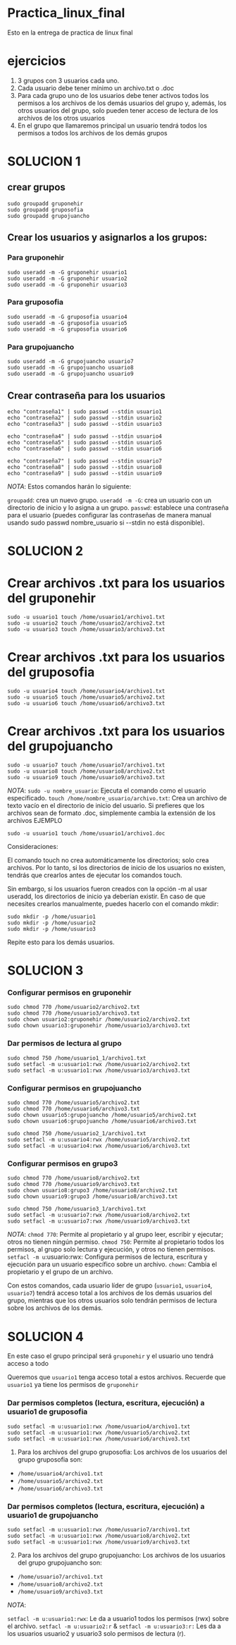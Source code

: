 # Practica_linux_final
Esto en la entrega de practica de linux final 
# ejercicios 
1. 3 grupos con 3 usuarios cada uno.
2. Cada usuario debe tener mínimo un archivo.txt o .doc
3. Para cada grupo uno de los usuarios debe tener activos todos los permisos a los archivos de los demás usuarios del grupo y, además, los otros usuarios del grupo, solo pueden tener acceso de lectura de los archivos de los otros usuarios
4. En el grupo que llamaremos principal un usuario tendrá todos los permisos a todos los archivos de los demás grupos

# SOLUCION 1 
## crear grupos
```
sudo groupadd gruponehir
sudo groupadd gruposofia
sudo groupadd grupojuancho
```

## Crear los usuarios y asignarlos a los grupos:
### Para gruponehir
```
sudo useradd -m -G gruponehir usuario1
sudo useradd -m -G gruponehir usuario2
sudo useradd -m -G gruponehir usuario3
```
### Para gruposofia
```
sudo useradd -m -G gruposofia usuario4
sudo useradd -m -G gruposofia usuario5
sudo useradd -m -G gruposofia usuario6
```

### Para grupojuancho
```
sudo useradd -m -G grupojuancho usuario7
sudo useradd -m -G grupojuancho usuario8
sudo useradd -m -G grupojuancho usuario9
```

## Crear contraseña para los usuarios

```
echo "contraseña1" | sudo passwd --stdin usuario1
echo "contraseña2" | sudo passwd --stdin usuario2
echo "contraseña3" | sudo passwd --stdin usuario3

echo "contraseña4" | sudo passwd --stdin usuario4
echo "contraseña5" | sudo passwd --stdin usuario5
echo "contraseña6" | sudo passwd --stdin usuario6

echo "contraseña7" | sudo passwd --stdin usuario7
echo "contraseña8" | sudo passwd --stdin usuario8
echo "contraseña9" | sudo passwd --stdin usuario9
```
_NOTA_:
Estos comandos harán lo siguiente:

`groupadd`: crea un nuevo grupo.
`useradd -m -G`: crea un usuario con un directorio de inicio y lo asigna a un grupo.
`passwd`: establece una contraseña para el usuario (puedes configurar las contraseñas de manera manual usando sudo passwd nombre_usuario si --stdin no está disponible).

# SOLUCION 2
# Crear archivos .txt para los usuarios del gruponehir
```
sudo -u usuario1 touch /home/usuario1/archivo1.txt
sudo -u usuario2 touch /home/usuario2/archivo2.txt
sudo -u usuario3 touch /home/usuario3/archivo3.txt
```
# Crear archivos .txt para los usuarios del gruposofia
```
sudo -u usuario4 touch /home/usuario4/archivo1.txt
sudo -u usuario5 touch /home/usuario5/archivo2.txt
sudo -u usuario6 touch /home/usuario6/archivo3.txt
```
# Crear archivos .txt para los usuarios del grupojuancho
```
sudo -u usuario7 touch /home/usuario7/archivo1.txt
sudo -u usuario8 touch /home/usuario8/archivo2.txt
sudo -u usuario9 touch /home/usuario9/archivo3.txt
```

_NOTA_:
`sudo -u nombre_usuario`: Ejecuta el comando como el usuario especificado.
`touch /home/nombre_usuario/archivo.txt`: Crea un archivo de texto vacío en el directorio de inicio del usuario.
Si prefieres que los archivos sean de formato .doc, simplemente cambia la extensión de los archivos
EJEMPLO
```
sudo -u usuario1 touch /home/usuario1/archivo1.doc
```
Consideraciones:

El comando touch no crea automáticamente los directorios; solo crea archivos. Por lo tanto, si los directorios de inicio de los usuarios no existen, tendrás que crearlos antes de ejecutar los comandos touch.

Sin embargo, si los usuarios fueron creados con la opción -m al usar useradd, los directorios de inicio ya deberían existir. En caso de que necesites crearlos manualmente, puedes hacerlo con el comando mkdir:
```
sudo mkdir -p /home/usuario1
sudo mkdir -p /home/usuario2
sudo mkdir -p /home/usuario3
```
Repite esto para los demás usuarios.

# SOLUCION 3 

### Configurar permisos en gruponehir
```
sudo chmod 770 /home/usuario2/archivo2.txt
sudo chmod 770 /home/usuario3/archivo3.txt
sudo chown usuario2:gruponehir /home/usuario2/archivo2.txt
sudo chown usuario3:gruponehir /home/usuario3/archivo3.txt
```
### Dar permisos de lectura al grupo
```
sudo chmod 750 /home/usuario1_1/archivo1.txt
sudo setfacl -m u:usuario1:rwx /home/usuario2/archivo2.txt
sudo setfacl -m u:usuario1:rwx /home/usuario3/archivo3.txt
```
### Configurar permisos en grupojuancho
```
sudo chmod 770 /home/usuario5/archivo2.txt
sudo chmod 770 /home/usuario6/archivo3.txt
sudo chown usuario5:grupojuancho /home/usuario5/archivo2.txt
sudo chown usuario6:grupojuancho /home/usuario6/archivo3.txt

sudo chmod 750 /home/usuario2_1/archivo1.txt
sudo setfacl -m u:usuario4:rwx /home/usuario5/archivo2.txt
sudo setfacl -m u:usuario4:rwx /home/usuario6/archivo3.txt
```
### Configurar permisos en grupo3
```
sudo chmod 770 /home/usuario8/archivo2.txt
sudo chmod 770 /home/usuario9/archivo3.txt
sudo chown usuario8:grupo3 /home/usuario8/archivo2.txt
sudo chown usuario9:grupo3 /home/usuario8/archivo3.txt

sudo chmod 750 /home/usuario3_1/archivo1.txt
sudo setfacl -m u:usuario7:rwx /home/usuario8/archivo2.txt
sudo setfacl -m u:usuario7:rwx /home/usuario9/archivo3.txt
```
_NOTA_:
`chmod 770`: Permite al propietario y al grupo leer, escribir y ejecutar; otros no tienen ningún permiso.
`chmod 750`: Permite al propietario todos los permisos, al grupo solo lectura y ejecución, y otros no tienen permisos.
`setfacl -m u`:usuario:rwx: Configura permisos de lectura, escritura y ejecución para un usuario específico sobre un archivo.
`chown`: Cambia el propietario y el grupo de un archivo.


Con estos comandos, cada usuario líder de grupo (`usuario1`, `usuario4`, `usuario7`) tendrá acceso total a los archivos de los demás usuarios del grupo, mientras que los otros usuarios solo tendrán permisos de lectura sobre los archivos de los demás.

# SOLUCION 4
En este caso el grupo principal será `gruponehir` y el usuario uno tendrá acceso a todo 

Queremos que `usuario1` tenga acceso total a estos archivos. Recuerde que `usuario1` ya tiene los permisos de `gruponehir`

### Dar permisos completos (lectura, escritura, ejecución) a usuario1 de gruposofia
```
sudo setfacl -m u:usuario1:rwx /home/usuario4/archivo1.txt
sudo setfacl -m u:usuario1:rwx /home/usuario5/archivo2.txt
sudo setfacl -m u:usuario1:rwx /home/usuario6/archivo3.txt
```
1. Para los archivos del grupo gruposofia:
Los archivos de los usuarios del grupo gruposofia son:

* `/home/usuario4/archivo1.txt`
* `/home/usuario5/archivo2.txt`
* `/home/usuario6/archivo3.txt`

### Dar permisos completos (lectura, escritura, ejecución) a usuario1 de grupojuancho
```
sudo setfacl -m u:usuario1:rwx /home/usuario7/archivo1.txt
sudo setfacl -m u:usuario1:rwx /home/usuario8/archivo2.txt
sudo setfacl -m u:usuario1:rwx /home/usuario9/archivo3.txt
```
2. Para los archivos del grupo grupojuancho:
Los archivos de los usuarios del grupo grupojuancho son:

* `/home/usuario7/archivo1.txt`
* `/home/usuario8/archivo2.txt`
* `/home/usuario9/archivo3.txt`

_NOTA_:

`setfacl -m u:usuario1:rwx`: Le da a usuario1 todos los permisos (rwx) sobre el archivo.
`setfacl -m u:usuario2:r` & `setfacl -m u:usuario3:r:` Les da a los usuarios usuario2 y usuario3 solo permisos de lectura (r).
